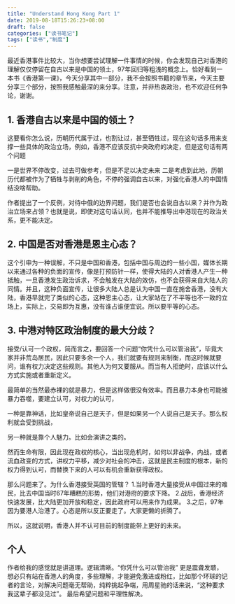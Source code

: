 ```yaml
---
title: "Understand Hong Kong Part 1"
date: 2019-08-18T15:26:23+08:00
draft: false
categories: ["读书笔记"]
tags: ["读书","制度"]
---
```


最近香港事件比较大，当你想要尝试理解一件事情的时候，你会发现自己对香港的理解仅仅停留在自古以来是中国的领土，97年回归等粗浅的概念上。恰好看到一本书《香港第一课》，今天分享其中一部分，我不会按照书籍的章节来，今天主要分享三个部分，按照我感触最深的来分享。注意，并非热衷政治，也不欢迎任何争论，谢谢。


## 1. 香港自古以来是中国的领土？

这要看你怎么说，历朝历代属于过，也割让过，甚至牺牲过，现在这句话多用来支撑一些具体的政治立场，例如，香港不应该反抗中央政府的决定，但是这句话有两个问题

一是世界不停改变，过去可做参考，但是不足以决定未来
二是考虑到此地，历朝历代都被作为了牺牲与剥削的角色，不停的强调自古以来，对强化香港人的中国情结没啥帮助。

作者提出了一个反例，对待中俄的边界问题，我们是否也会说自古以来？并作为政治立场来占领？也就是说，即使对这句话认同，也并不能推导出中港现在的政治关系，更不能决定。



## 2. 中国是否对香港是恩主心态？

这个引申为一种误解，不只是中国和香港，包括中国与周边的一些小国，媒体长期以来通过各种的负面的宣传，像是打预防针一样，使得大陆的人对香港人产生一种抵触，一旦香港发生政治诉求，不会触发在大陆的效仿，也不会获得来自大陆人的同情。并且，这种负面宣传，让很多大陆人总是认为中国一直在施舍香港，没有大陆，香港早就完了类似的心态，这种恩主心态，让大家站在了不平等也不一致的立场上，实际上，交易即为互惠，没有谁占谁便宜说。所以要平等的心态。


## 3. 中港对特区政治制度的最大分歧？

接受/认可一个政权，简而言之，要回答一个问题“你凭什么可以管治我”，毕竟大家并非荒岛居民，因此只要多余一个人，我们就要有规则来制衡，而这时候就要问，谁有权力决定这些规则。其他人为何又要服从。而当有人拒绝时，应该以什么方式实施或者重新定义。

最简单的当然最赤裸的就是暴力，但是这样做很没有效率。而且暴力本身也可能被暴力吞噬，要建立认可，对权力的认可，

一种是靠神话，比如皇帝说自己是天子，但是如果另一个人说自己是天子。那么权利就会受到挑战，

另一种就是靠个人魅力。比如会演讲之类的。

然而生命有限，因此现在政权的核心，当出现危机时，如何以非战争，内战，或者流血政变的方式，讲权力平移，减少对社会的冲击，这就是民主制度的根本，新的权力得到认可，而替换下来的人可以有机会重新获得政权。

那么问题来了。为什么香港接受英国的管辖？
1.当时香港大量接受从中国过来的难民，比去中国当时67年糟糕的形势，他们对港府的要求下降。
2.战后，香港经济快速发展，比大陆更加开放和稳定，因此政府可以用来作为成果。
3.之后，97年因为要港人治港了。心态是所以反正要走了。大家更懒的折腾了。

所以，这就说明，香港人并不认可目前的制度能带上更好的未来。


## 个人

作者给我的感觉就是讲道理。逻辑清晰。“你凭什么可以管治我” 更是震聋发聩，想必只有站在香港人的角度，多些理解，才能避免激进或粉红，比如那个环球的记者的言论，对解决问题毫无帮助，纯粹挑起争端，用周星驰的话来说，“这种要求我这辈子都没见过”。 最后希望问题和平理性解决。